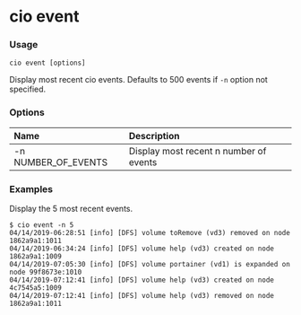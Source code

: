 # cio event

<h3>Usage</h3>

`cio event [options]`

Display most recent cio events. Defaults to 500 events if `-n` option not specified.

<h3>Options</h3>

| Name                 | Description                              |
|:---------------------|:-----------------------------------------|
| -n NUMBER_OF_EVENTS  | Display most recent n number of events   |

<h3>Examples</h3>

Display the 5 most recent events.

```
$ cio event -n 5
04/14/2019-06:28:51 [info] [DFS] volume toRemove (vd3) removed on node 1862a9a1:1011
04/14/2019-06:34:24 [info] [DFS] volume help (vd3) created on node 1862a9a1:1009
04/14/2019-07:05:30 [info] [DFS] volume portainer (vd1) is expanded on node 99f8673e:1010
04/14/2019-07:12:41 [info] [DFS] volume help (vd3) created on node 4c7545a5:1009
04/14/2019-07:12:41 [info] [DFS] volume help (vd3) removed on node 1862a9a1:1011
```
